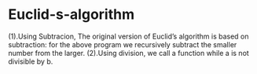 # Euclid-s-algorithm
(1).Using Subtracion,
The original version of Euclid’s algorithm is based on subtraction: for the above program we recursively subtract the smaller number from the larger.
(2).Using division, we call a function while a is not
divisible by b.

